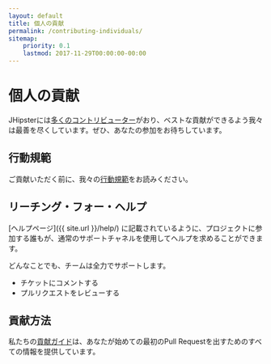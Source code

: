 ```yaml
---
layout: default
title: 個人の貢献
permalink: /contributing-individuals/
sitemap:
    priority: 0.1
    lastmod: 2017-11-29T00:00:00-00:00
---
```

# <i class="fa fa-keyboard-o"></i>個人の貢献

JHipsterには[多くのコントリビューター](https://github.com/jhipster/generator-jhipster/graphs/contributors)がおり、ベストな貢献ができるよう我々は最善を尽くしています。ぜひ、あなたの参加をお待ちしています。

## 行動規範

ご貢献いただく前に、我々の[行動規範](https://github.com/jhipster/generator-jhipster/blob/main/CODE_OF_CONDUCT.md)をお読みください。

## リーチング・フォー・ヘルプ

[ヘルプページ]({{ site.url }}/help/)  に記載されているように、プロジェクトに参加する誰もが、通常のサポートチャネルを使用してヘルプを求めることができます。

どんなことでも、チームは全力でサポートします。

- チケットにコメントする
- プルリクエストをレビューする

## 貢献方法

私たちの[貢献ガイド](https://github.com/jhipster/generator-jhipster/blob/main/CONTRIBUTING.md)は、あなたが始めての最初のPull Requestを出すためのすべての情報を提供しています。
